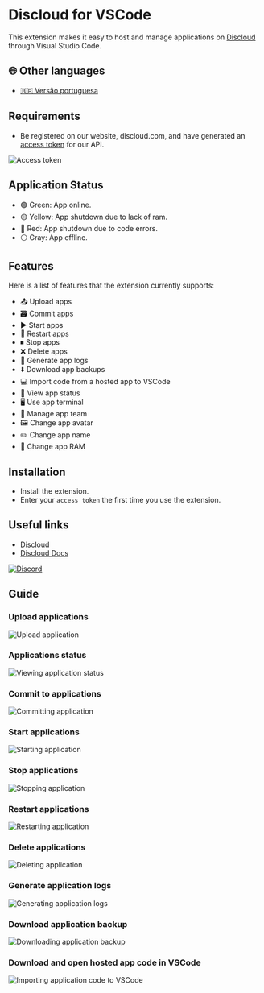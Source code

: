 # Discloud for VSCode

This extension makes it easy to host and manage applications on [Discloud](https://discloud.com/) through Visual Studio Code.

## 🌐 Other languages

- [🇧🇷 Versão portuguesa](./README.md)

## Requirements

- Be registered on our website, discloud.com, and have generated an [access token](https://docs.discloud.com/en/suport/commands/api) for our API.

![Access token](https://i.imgur.com/6OLhOMW.gif)

## Application Status

- 🟢 Green: App online.
- 🟡 Yellow: App shutdown due to lack of ram.
- 🔴 Red: App shutdown due to code errors.
- ⚪ Gray: App offline.

<!-- ![Application status]() -->

## Features

Here is a list of features that the extension currently supports:

- 📤 Upload apps
- 🗃 Commit apps
- ▶️ Start apps
- 🔁 Restart apps
- ⏹ Stop apps
- ❌ Delete apps
- 📜 Generate app logs
- ⬇️ Download app backups
- 💻 Import code from a hosted app to VSCode
- 👀 View app status
- 🖥 Use app terminal
- 👥 Manage app team
- 🖼 Change app avatar
- ✏️ Change app name
- 💾 Change app RAM

## Installation

- Install the extension.
- Enter your `access token` the first time you use the extension.

## Useful links

- [Discloud](https://discloud.com/)
- [Discloud Docs](https://docs.discloud.com/en)

[![Discord](https://discord.com/api/guilds/584490943034425391/widget.png?style=banner2)](https://discord.gg/discloud)

## Guide

### Upload applications

![Upload application](https://i.imgur.com/uAcXj1P.gif)

### Applications status

![Viewing application status](https://i.imgur.com/5UdfaUO.gif)

### Commit to applications

![Committing application]([https://i](https://i.imgur.com/I3AasqD.gif))

### Start applications

![Starting application](https://i.imgur.com/JCeesgb.gif)

### Stop applications

![Stopping application](https://i.imgur.com/73wa0GU.gif)

### Restart applications

![Restarting application](https://i.imgur.com/0znXyHu.gif)

### Delete applications

![Deleting application](https://i.imgur.com/HRqD2fi.gif)

### Generate application logs

![Generating application logs](https://i.imgur.com/riXUYDt.gif)

### Download application backup

![Downloading application backup](https://i.imgur.com/SOQNeMk.gif)

### Download and open hosted app code in VSCode

![Importing application code to VSCode](https://i.imgur.com/nIbgGIU.gif)
